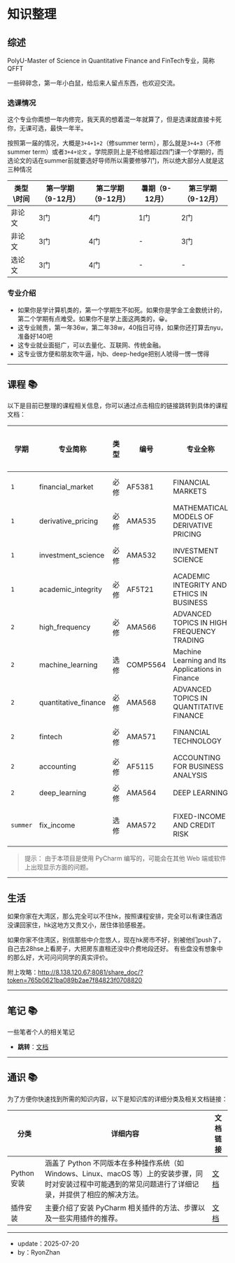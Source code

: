 # 知识整理

## 综述

PolyU-Master of Science in Quantitative Finance and FinTech专业，简称QFFT

一些碎碎念，第一年小白鼠，给后来人留点东西，也欢迎交流。

### 选课情况

这个专业你甭想一年内修完，我天真的想着混一年就算了，但是选课就直接卡死你，无课可选，最快一年半。

按照第一届的情况，大概是`3+4+1+2`（修summer term），那么就是`3+4+3`（不修summer term）或者`3+4+论文`
。学院原则上是不给修超过四门课一个学期的，而选论文的话在summer前就要选好导师所以需要修够7门，所以绝大部分人就是这三种情况

| 类型\时间 | 第一学期（9-12月） | 第二学期（9-12月） | 暑期（9-12月） | 第三学期（9-12月） |
|-------|-------------|-------------|-----------|-------------|
| 非论文   | 3门          | 4门          | 1门        | 2门          |
| 非论文   | 3门          | 4门          | -         | 3门          |
| 选论文   | 3门          | 4门          | -         | -           |

### 专业介绍
- 如果你是学计算机类的，第一个学期生不如死。如果你是学金工金数统计的，第二个学期有点难受。如果你不是学上面这两类的，😀。
- 这专业贼贵，第一年36w，第二年38w，40指日可待，如果你还打算去nyu，准备好140吧
- 这专业就业面挺广，可以去量化、互联网、传统金融。
- 这专业很方便和朋友吹牛逼，hjb、deep-hedge把别人唬得一愣一愣得

---

## 课程 📚

以下是目前已整理的课程相关信息，你可以通过点击相应的链接跳转到具体的课程文档：

| 学期       | 专业简称                 | 类型 | 编号       | 专业全称                                             | 跳转链接                                                            | 时间              |
|----------|----------------------|----|----------|--------------------------------------------------|-----------------------------------------------------------------|-----------------|
| `1`      | financial_market     | 必修 | AF5381   | FINANCIAL MARKETS                                | -                                                               | 周二12:30-15:20   |
| `1`      | derivative_pricing   | 必修 | AMA535   | MATHEMATICAL MODELS OF DERIVATIVE PRICING        | -                                                               | 周三09:30-12:20   |
| `1`      | investment_science   | 必修 | AMA532   | INVESTMENT SCIENCE                               | -                                                               | 周三18:30-21:30   |
| `1`      | academic_integrity   | 必修 | AF5T21   | ACADEMIC INTEGRITY AND ETHICS IN BUSINESS        | -                                                               | 忘了，网课来的         |
| `2`      | high_frequency       | 必修 | AMA566   | ADVANCED TOPICS IN HIGH FREQUENCY TRADING        | -                                                               | 周一18:30-21:20   |
| `2`      | machine_learning     | 选修 | COMP5564 | Machine Learning and Its Applications in Finance | [文档](class/machine_learning/machine_learning-readme.md)         | 周二18:30-21:20   |
| `2`      | quantitative_finance | 必修 | AMA568   | ADVANCED TOPICS IN QUANTITATIVE FINANCE          | [文档](class/quantitative_finance/quantitative_finance-readme.md) | 周三18:30-21:20   |
| `2`      | fintech              | 必修 | AMA571   | FINANCIAL TECHNOLOGY                             | [文档](class/financial_technology/fintech-readme.md)              | 周四18:30-21:20   |
| `2`      | accounting           | 必修 | AF5115   | ACCOUNTING FOR BUSINESS ANALYSIS                 | -                                                               | 我没选             |
| `2`      | deep_learning        | 必修 | AMA564   | DEEP LEARNING                                    | -                                                               | 我没选             |
| `summer` | fix_income           | 选修 | AMA572   | FIXED-INCOME AND CREDIT RISK                     | [文档](class/fix_income/fix_income-readme.md)                     | 周四周五18:30-21:20 |

> 提示：
> 由于本项目是使用 PyCharm 编写的，可能会在其他 Web 端或软件上出现显示方面的问题。

---

## 生活

如果你家在大湾区，那么完全可以不住hk，按照课程安排，完全可以有课住酒店没课回家住，hk这地方又贵又小，居住体验感极差。

如果你家不住湾区，别信那些中介忽悠人，现在hk房市不好，别被他们push了，自己去28hse上看房子，大把房东直租还没中介费地段还好。
有些盘没有想象中的那么好，大可问问同学的真实评价。

附上攻略：http://8.138.120.67:8081/share_doc/?token=765b0621ba089b2ae7f84823f0708820

---

## 笔记 📚

一些笔者个人的相关笔记

- **跳转**：[文档](note/readme.md)

---

## 通识 📚

为了方便你快速找到所需的知识内容，以下是知识库的详细分类及相关文档链接：

| 分类        | 详细内容                                                                                        | 文档链接                     |
|-----------|---------------------------------------------------------------------------------------------|--------------------------|
| Python 安装 | 涵盖了 Python 不同版本在多种操作系统（如 Windows、Linux、macOS 等）上的安装步骤，同时对安装过程中可能遇到的常见问题进行了详细记录，并提供了相应的解决方法。 | [文档](./python/readme.md) |
| 插件安装      | 主要介绍了安装 PyCharm 相关插件的方法、步骤以及一些实用插件的推荐。                                                      | [文档](./python/plugin.md) |

---

- update：2025-07-20
- by：RyonZhan 

